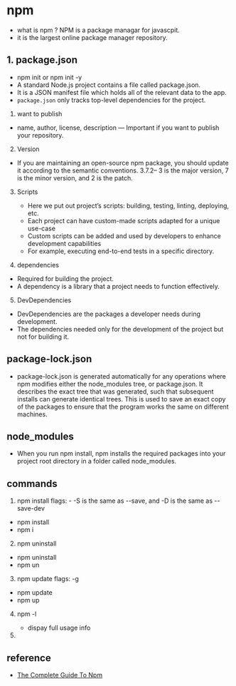 # npm
 - what is npm ?  NPM  is a package managar for javascpit.  
 - it is the largest online package manager repository.

## 1. package.json
 - npm init or npm init -y
 - A standard Node.js project contains a file called package.json.
 - It is a JSON manifest file which holds all of the relevant data to the app.
 - `package.json` only tracks top-level dependencies for the project.
1. want to publish
 - name, author, license, description — Important if you want to publish your repository.

2. Version
  - If you are maintaining an open-source npm package, you should update it according to the semantic conventions. 3.7.2– 3 is the major version, 7 is the minor version, and 2 is the patch.
3. Scripts 
     - Here we put out project’s scripts: building, testing, linting, deploying, etc.
     - Each project can have custom-made scripts adapted for a unique use-case
     - Custom scripts can be added and used by developers to enhance development capabilities
     - For example, executing end-to-end tests in a specific directory.

4. dependencies
- Required for building the project. 
- A dependency is a library that a project needs to function effectively.

5. DevDependencies
- DevDependencies are the packages a developer needs during development.
- The dependencies needed only for the development of the project but not for building it.

## package-lock.json
- package-lock.json is generated automatically for any operations where npm modifies either the node_modules tree, or package.json. It describes the exact tree that was generated, such that subsequent installs can generate identical trees. This is used to save an exact copy of the packages to ensure that the program works the same on different machines.
## node_modules
- When you run npm install, npm installs the required packages into your project root directory in a folder called node_modules.
## commands

1. npm install 
   flags: - -S is the same as --save, and -D is the same as --save-dev
  * npm install <package> 
  * npm i

2. npm uninstall 
  * npm uninstall <package>
  * npm un

3. npm update
  flags: -g
  * npm update <package>
  * npm up

4. npm -l
    - dispay full usage info

5. 


## reference
- [The Complete Guide To Npm ](https://medium.com/analytics-vidhya/the-complete-guide-to-npm-ac52fbc43f6c)
